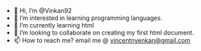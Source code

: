 - 👋 Hi, I’m @Vinkan92
- 👀 I’m interested in learning programming languages.
- 🌱 I’m currently learning html
- 💞️ I’m looking to collaborate on creating my first html document.
- 📫 How to reach me? email me @ vincentnyenkan@gmail.com

<!---
Vinkan92/Vinkan92 is a ✨ special ✨ repository because its `README.md` (this file) appears on your GitHub profile.
You can click the Preview link to take a look at your changes.
--->
